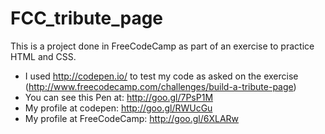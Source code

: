 # FCC_tribute_page

This is a project done in FreeCodeCamp as part of an exercise to practice HTML and CSS. 

- I used http://codepen.io/ to test my code as asked on the exercise (http://www.freecodecamp.com/challenges/build-a-tribute-page)
- You can see this Pen at: http://goo.gl/7PsP1M
- My profile at codepen: http://goo.gl/RWUcGu
- My profile at FreeCodeCamp: http://goo.gl/6XLARw

